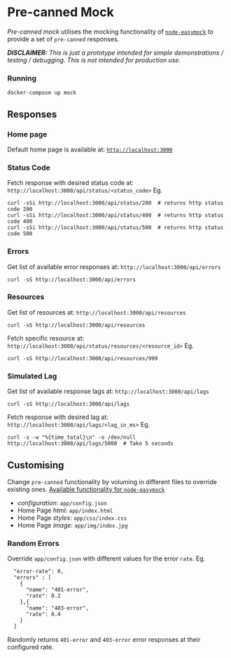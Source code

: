 # Pre-canned Mock
_Pre-canned mock_ utilises the mocking functionality of 
[`node-easymock`](https://github.com/CyberAgent/node-easymock/blob/master/README.md) to provide a set of `pre-canned` responses.

**_DISCLAIMER:_**
_This is just a prototype intended for simple demonstrations / testing / debugging. This is not intended for production use._

### Running
```
docker-compose up mock
```
## Responses
### Home page
Default home page is available at: [`http://localhost:3000`](`http://localhost:3000`)

### Status Code
Fetch response with desired status code at: `http://localhost:3000/api/status/<status_code>`
Eg.
```
curl -sSi http://localhost:3000/api/status/200  # returns http status code 200
curl -sSi http://localhost:3000/api/status/400  # returns http status code 400
curl -sSi http://localhost:3000/api/status/500  # returns http status code 500
```

### Errors
Get list of available error responses at: `http://localhost:3000/api/errors`
```
curl -sS http://localhost:3000/api/errors
```

### Resources
Get list of resources at: `http://localhost:3000/api/resources`
```
curl -sS http://localhost:3000/api/resources
```

Fetch specific resource at: `http://localhost:3000/api/status/resources/<resource_id>`
Eg.
```
curl -sS http://localhost:3000/api/resources/999
```

### Simulated Lag
Get list of available response lags at: `http://localhost:3000/api/lags`
```
curl -sS http://localhost:3000/api/lags
```

Fetch response with desired lag at: `http://localhost:3000/api/lags/<lag_in_ms>`
Eg.
```
curl -s -w "%{time_total}\n" -o /dev/null http://localhost:3000/api/lags/5000  # Take 5 seconds
```

## Customising
Change `pre-canned` functionality by voluming in different files to override existing ones.
[Available functionality for `node-easymock`](https://github.com/CyberAgent/node-easymock/blob/master/README.md)
- *configuration*: `app/config.json`
- Home Page *html*: `app/index.html`
- Home Page *styles*: `app/css/index.css`
- Home Page *image*: `app/img/index.jpg`

### Random Errors
Override `app/config.json` with different values for the error `rate`.
Eg.

```
  "error-rate": 0,
  "errors" : [
    {
      "name": "401-error",
      "rate": 0.2
    },{
      "name": "403-error",
      "rate": 0.4
    }
  ]
```
Randomly returns `401-error` and `403-error` error responses at their configured rate.

